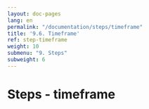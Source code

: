```yaml
---
layout: doc-pages
lang: en
permalink: "/documentation/steps/timeframe"
title: '9.6. Timeframe'
ref: step-timeframe
weight: 10
submenu: "9. Steps"
subweight: 6
---
```


# Steps - timeframe
